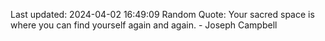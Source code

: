 Last updated: 2024-04-02 16:49:09
Random Quote: Your sacred space is where you can find yourself again and again. - Joseph Campbell